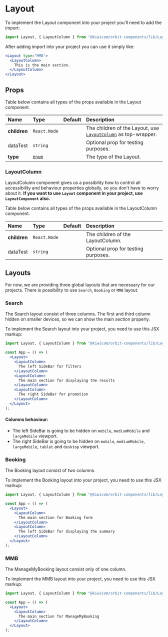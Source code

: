 # Layout
To implement the Layout component into your project you'll need to add the import:
```jsx
import Layout, { LayoutColumn } from "@kiwicom/orbit-components/lib/Layout";
```
After adding import into your project you can use it simply like:
```jsx
<Layout type="MMB">
  <LayoutColumn>
    This is the main section.
  </LayoutColumn>
</Layout>
```

## Props
Table below contains all types of the props available in the Layout component.
    
| Name          | Type                        | Default         | Description                      |
| :------------ | :-------------------------- | :-------------- | :------------------------------- |
| **children**  | `React.Node`                |                 | The children of the Layout, use [`LayoutColumn`](#layoutcolumn) as top-wrapper.
| dataTest      | `string`                    |                 | Optional prop for testing purposes.
| **type**      | [`enum`](#layouts)          |                 | The type of the Layout.

### LayoutColumn
LayoutColumn component gives us a possibility how to control all accessibility and behaviour properties globally, so you don't have to worry about it.
**If you want to use `Layout` component in your project, use `LayoutComponent` also.**

Table below contains all types of the props available in the LayoutColumn component.
    
| Name          | Type                        | Default         | Description                      |
| :------------ | :-------------------------- | :-------------- | :------------------------------- |
| **children**  | `React.Node`                |                 | The children of the LayoutColumn.
| dataTest      | `string`                    |                 | Optional prop for testing purposes.

## Layouts
For now, we are providing three global layouts that are necessary for our projects.
There is possibility to use `Search`, `Booking` or `MMB` layout.

### Search
The Search layout consist of three columns. The first and third column hidden on smaller devices, so we can show the main section properly.

To implement the Search layout into your project, you need to use this JSX markup:
```jsx
import Layout, { LayoutColumn } from "@kiwicom/orbit-components/lib/Layout";

const App = () => (
  <Layout>
    <LayoutColumn>
      The left SideBar for filters
    </LayoutColumn>
    <LayoutColumn>
      The main section for displaying the results
    </LayoutColumn>
    <LayoutColumn>
      The right SideBar for promotion
    </LayoutColumn>
  </Layout>
);
```

#### Columns behaviour:
 - The left SideBar is going to be hidden on `mobile`, `mediumMobile` and `largeMobile` viewport.
 - The right SideBar is going to be hidden on `mobile`, `mediumMobile`, `largeMobile`, `tablet` and `desktop` viewport.
 
### Booking
The Booking layout consist of two columns.

To implement the Booking layout into your project, you need to use this JSX markup:
```jsx
import Layout, { LayoutColumn } from "@kiwicom/orbit-components/lib/Layout";

const App = () => (
  <Layout>
    <LayoutColumn>
      The main section for Booking form
    </LayoutColumn>
    <LayoutColumn>
      The left SideBar for displaying the summary
    </LayoutColumn>
  </Layout>
);
```

### MMB
The ManageMyBooking layout consist only of one column.

To implement the MMB layout into your project, you need to use this JSX markup:
```jsx
import Layout, { LayoutColumn } from "@kiwicom/orbit-components/lib/Layout";

const App = () => (
  <Layout>
    <LayoutColumn>
      The main section for ManageMyBooking
    </LayoutColumn>
  </Layout>
);
```
